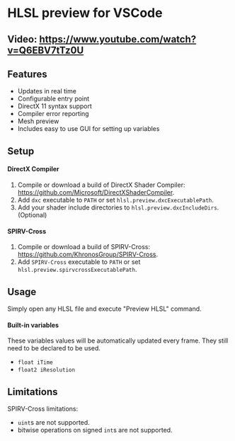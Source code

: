 HLSL preview for VSCode
=======

## Video: https://www.youtube.com/watch?v=Q6EBV7tTz0U

## Features
* Updates in real time
* Configurable entry point
* DirectX 11 syntax support
* Compiler error reporting
* Mesh preview
* Includes easy to use GUI for setting up variables

## Setup

#### DirectX Compiler
1. Compile or download a build of DirectX Shader Compiler:
https://github.com/Microsoft/DirectXShaderCompiler.
1. Add `dxc` executable to `PATH` or set `hlsl.preview.dxcExecutablePath`.
1. Add your shader include directories to `hlsl.preview.dxcIncludeDirs`. (Optional)

#### SPIRV-Cross
1. Compile or download a build of SPIRV-Cross:
https://github.com/KhronosGroup/SPIRV-Cross.
1. Add `SPIRV-Cross` executable to `PATH` or set `hlsl.preview.spirvcrossExecutablePath`.

## Usage
Simply open any HLSL file and execute "Preview HLSL" command.
#### Built-in variables
These variables values will be automatically updated every frame. They still need to be declared to be used.
* `float iTime`
* `float2 iResolution`


## Limitations
SPIRV-Cross limitations:
* `uint`s are not supported.
* bitwise operations on signed `int`s are not supported.
